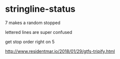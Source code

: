 # stringline-status


7 makes a random stopped

lettered lines are super confused

get stop order right on 5 

http://www.residentmar.io/2018/01/29/gtfs-tripify.html